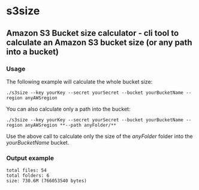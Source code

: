 # s3size
## Amazon S3 Bucket size calculator - cli tool to calculate an Amazon S3 bucket size (or any path into a bucket)

### Usage

The following example will calculate the whole bucket size:

```
./s3size --key yourKey --secret yourSecret --bucket yourBucketName --region anyAWSregion
```


You can also calculate only a path into the bucket:

```
./s3size --key yourKey --secret yourSecret --bucket yourBucketName --region anyAWSregion **--path anyFolder/**
```

Use the above call to calculate only the size of the _anyFolder_ folder into the _yourBucketName_ bucket.


### Output example

```
total files: 54
total folders: 6
size: 730.6M (766053540 bytes)
```